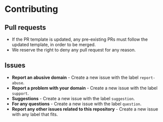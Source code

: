 # Contributing

## Pull requests
- If the PR template is updated, any pre-existing PRs must follow the updated template, in order to be merged.
- We reserve the right to deny any pull request for any reason.

## Issues
- **Report an abusive domain** - Create a new issue with the label `report-abuse`.
- **Report a problem with your domain** - Create a new issue with the label `support`.
- **Suggestions** - Create a new issue with the label `suggestion`.
- **For any questions** - Create a new issue with the label `question`.
- **Report any other issues related to this repository** - Create a new issue with any label that fits.
